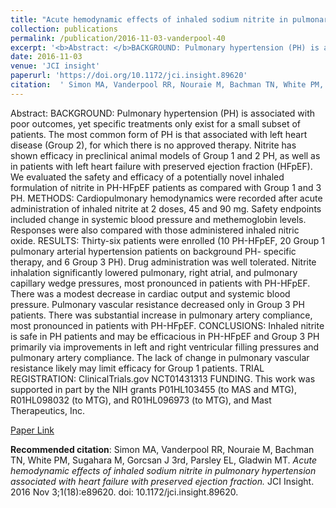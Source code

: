 ```yaml
--- 
title: "Acute hemodynamic effects of inhaled sodium nitrite in pulmonary hypertension associated with heart failure with preserved ejection fraction." 
collection: publications 
permalink: /publication/2016-11-03-vanderpool-40 
excerpt: '<b>Abstract: </b>BACKGROUND: Pulmonary hypertension (PH) is associated with poor outcomes, yet specific treatments only exist for a small subset of patients. The most common form of PH is that associated with left heart disease (Group 2), for which there is no approved therapy. Nitrite has shown efficacy [...]' 
date: 2016-11-03 
venue: 'JCI insight' 
paperurl: 'https://doi.org/10.1172/jci.insight.89620' 
citation:  ' Simon MA, Vanderpool RR, Nouraie M, Bachman TN, White PM, Sugahara M, Gorcsan J 3rd, Parsley EL, Gladwin MT. <i>Acute hemodynamic effects of inhaled sodium nitrite in pulmonary hypertension associated with heart failure with preserved ejection fraction.</i> JCI Insight. 2016 Nov 3;1(18):e89620. doi: 10.1172/jci.insight.89620.' 
--- 
```

Abstract:  BACKGROUND: Pulmonary hypertension (PH) is associated with poor outcomes, yet specific treatments only exist for a small subset of patients. The most common form of PH is that associated with left heart disease (Group 2), for which there is no approved therapy. Nitrite has shown efficacy in preclinical animal models of Group 1 and 2 PH, as well as in patients with left heart failure with preserved ejection fraction (HFpEF). We evaluated the safety and efficacy of a potentially novel inhaled formulation of nitrite in PH-HFpEF patients as compared with Group 1 and 3 PH. METHODS: Cardiopulmonary hemodynamics were recorded after acute administration of inhaled nitrite at 2 doses, 45 and 90 mg. Safety endpoints included change in systemic blood pressure and methemoglobin levels. Responses were also compared with those administered inhaled nitric oxide. RESULTS: Thirty-six patients were enrolled (10 PH-HFpEF, 20 Group 1 pulmonary arterial hypertension patients on background PH- specific therapy, and 6 Group 3 PH). Drug administration was well tolerated. Nitrite inhalation significantly lowered pulmonary, right atrial, and pulmonary capillary wedge pressures, most pronounced in patients with PH-HFpEF. There was a modest decrease in cardiac output and systemic blood pressure. Pulmonary vascular resistance decreased only in Group 3 PH patients. There was substantial increase in pulmonary artery compliance, most pronounced in patients with PH-HFpEF. CONCLUSIONS: Inhaled nitrite is safe in PH patients and may be efficacious in PH-HFpEF and Group 3 PH primarily via improvements in left and right ventricular filling pressures and pulmonary artery compliance. The lack of change in pulmonary vascular resistance likely may limit efficacy for Group 1 patients. TRIAL REGISTRATION: ClinicalTrials.gov NCT01431313 FUNDING. This work was supported in part by the NIH grants P01HL103455 (to MAS and MTG), R01HL098032 (to MTG), and R01HL096973 (to MTG), and Mast Therapeutics, Inc.  
 
[Paper Link](https://doi.org/10.1172/jci.insight.89620) 
 
<b>Recommended citation</b>:  Simon MA, Vanderpool RR, Nouraie M, Bachman TN, White PM, Sugahara M, Gorcsan J 3rd, Parsley EL, Gladwin MT. <i>Acute hemodynamic effects of inhaled sodium nitrite in pulmonary hypertension associated with heart failure with preserved ejection fraction.</i> JCI Insight. 2016 Nov 3;1(18):e89620. doi: 10.1172/jci.insight.89620. 
